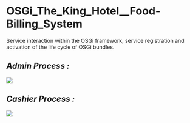 # OSGi_The_King_Hotel__Food-Billing_System
Service interaction within the OSGi framework, service registration and activation of the life cycle of OSGi bundles.

## _Admin Process :_ 
<img src="https://user-images.githubusercontent.com/88779731/161426184-4eb0cbbe-a4e7-4b06-a3a2-043dd4279022.jpg" />

<br/>

## _Cashier Process :_
<img src="https://user-images.githubusercontent.com/88779731/161425920-b7953d20-6cf9-4bc9-b022-6d1ea260ca50.jpg" />
